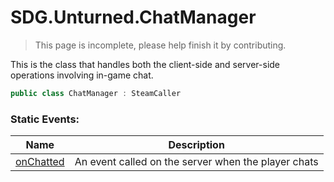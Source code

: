 # SDG.Unturned.ChatManager

> This page is incomplete, please help finish it by contributing.

This is the class that handles both the client-side and server-side operations involving in-game chat.

```csharp
public class ChatManager : SteamCaller
```

### Static Events:

Name | Description
------------ | -------------
[onChatted](scripting/sdg/unturned/chatmanager/onchatted) | An event called on the server when the player chats